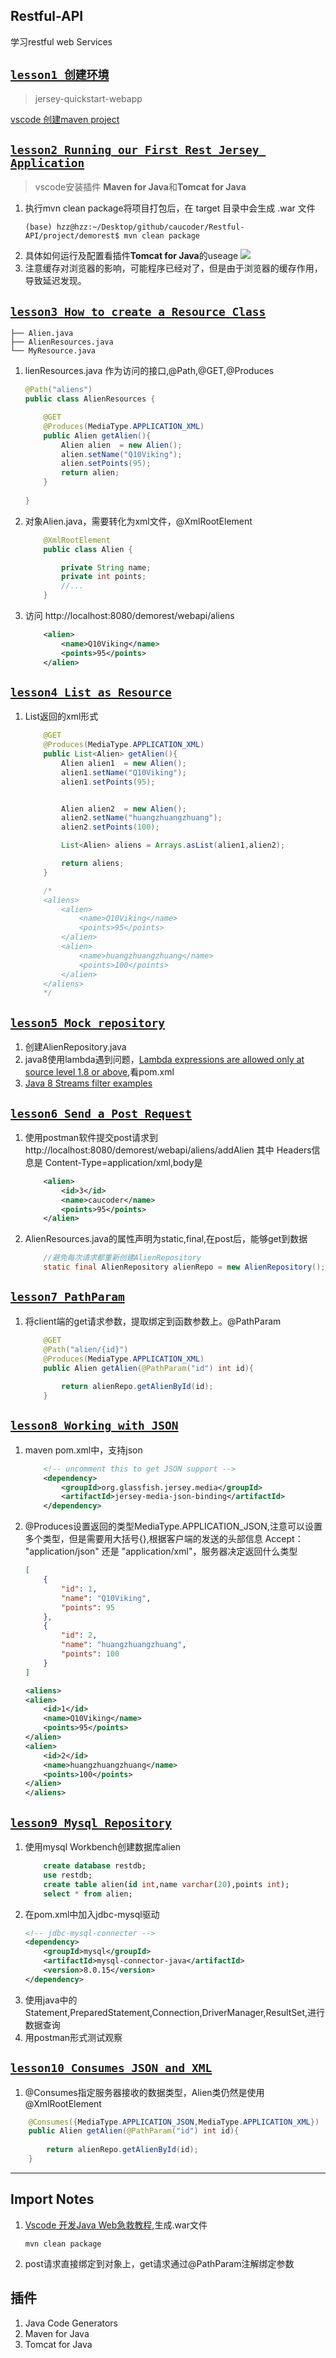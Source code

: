 ## Restful-API
学习restful web Services


## [`lesson1 创建环境`](https://github.com/caucoder/Restful-API/tree/lesson1)

> jersey-quickstart-webapp

[vscode 创建maven project](https://blog.usejournal.com/visual-studio-code-for-java-the-ultimate-guide-2019-8de7d2b59902)



## [`lesson2 Running our First Rest Jersey Application`](https://github.com/caucoder/Restful-API/tree/lesson2)

> vscode安装插件 **Maven for Java**和**Tomcat for Java**

1. 执行mvn clean package将项目打包后，在 target 目录中会生成 .war 文件
    ```
    (base) hzz@hzz:~/Desktop/github/caucoder/Restful-API/project/demorest$ mvn clean package
    ```
2. 具体如何运行及配置看插件**Tomcat for Java**的useage
    ![](https://raw.githubusercontent.com/adashen/vscode-tomcat/master/resources/Tomcat.gif)
3. 注意缓存对浏览器的影响，可能程序已经对了，但是由于浏览器的缓存作用，导致延迟发现。



## [`lesson3 How to create a Resource Class`](https://github.com/caucoder/Restful-API/tree/lesson3)

```
├── Alien.java     
├── AlienResources.java   
└── MyResource.java
```
1. lienResources.java 作为访问的接口,@Path,@GET,@Produces
    ```java
    @Path("aliens")
    public class AlienResources {

        @GET
        @Produces(MediaType.APPLICATION_XML)
        public Alien getAlien(){
            Alien alien  = new Alien();
            alien.setName("Q10Viking");
            alien.setPoints(95);
            return alien;
        }
        
    }
    ```
2. 对象Alien.java，需要转化为xml文件，@XmlRootElement
    ```java
        @XmlRootElement
        public class Alien {

            private String name;
            private int points;
            //...
        }
    ```
3. 访问 http://localhost:8080/demorest/webapi/aliens
    ```xml
        <alien>
            <name>Q10Viking</name>
            <points>95</points>
        </alien>
    ```




## [`lesson4 List as Resource`](https://github.com/caucoder/Restful-API/tree/lesson4)

1. List返回的xml形式
    ```java
        @GET
        @Produces(MediaType.APPLICATION_XML)
        public List<Alien> getAlien(){
            Alien alien1  = new Alien();
            alien1.setName("Q10Viking");
            alien1.setPoints(95);


            Alien alien2  = new Alien();
            alien2.setName("huangzhuangzhuang");
            alien2.setPoints(100);

            List<Alien> aliens = Arrays.asList(alien1,alien2);

            return aliens;
        }

        /*
        <aliens>
            <alien>
                <name>Q10Viking</name>
                <points>95</points>
            </alien>
            <alien>
                <name>huangzhuangzhuang</name>
                <points>100</points>
            </alien>
        </aliens>
        */
    ```




## [`lesson5 Mock repository`](https://github.com/caucoder/Restful-API/tree/lesson5)

1. 创建AlienRepository.java
2. java8使用lambda遇到问题，[Lambda expressions are allowed only at source level 1.8 or above](https://github.com/redhat-developer/vscode-java/issues/328),看pom.xml
3. [Java 8 Streams filter examples](https://www.mkyong.com/java8/java-8-streams-filter-examples/)


## [`lesson6 Send a Post Request`](https://github.com/caucoder/Restful-API/tree/lesson6)


1. 使用postman软件提交post请求到 http://localhost:8080/demorest/webapi/aliens/addAlien 其中 Headers信息是 Content-Type=application/xml,body是
    ```xml
        <alien>
            <id>3</id>
            <name>caucoder</name>
            <points>95</points>
        </alien>
    ```
2. AlienResources.java的属性声明为static,final,在post后，能够get到数据
    ```java
        //避免每次请求都重新创建AlienRepository
        static final AlienRepository alienRepo = new AlienRepository();
    ```

## [`lesson7 PathParam`](https://github.com/caucoder/Restful-API/tree/lesson7)

1. 将client端的get请求参数，提取绑定到函数参数上。@PathParam
    ```java
        @GET
        @Path("alien/{id}")
        @Produces(MediaType.APPLICATION_XML)
        public Alien getAlien(@PathParam("id") int id){
            
            return alienRepo.getAlienById(id);
        }
    ```


## [`lesson8 Working with JSON`](https://github.com/caucoder/Restful-API/tree/lesson8)

1. maven pom.xml中，支持json
    ```xml
        <!-- uncomment this to get JSON support -->
        <dependency>
            <groupId>org.glassfish.jersey.media</groupId>
            <artifactId>jersey-media-json-binding</artifactId>
        </dependency>
    ```
2. @Produces设置返回的类型MediaType.APPLICATION_JSON,注意可以设置多个类型，但是需要用大括号{},根据客户端的发送的头部信息 Accept： "application/json" 还是 "application/xml"，服务器决定返回什么类型
    ```json
    [
        {
            "id": 1,
            "name": "Q10Viking",
            "points": 95
        },
        {
            "id": 2,
            "name": "huangzhuangzhuang",
            "points": 100
        }
    ]
    ```
    ```xml
    <aliens>
    <alien>
        <id>1</id>
        <name>Q10Viking</name>
        <points>95</points>
    </alien>
    <alien>
        <id>2</id>
        <name>huangzhuangzhuang</name>
        <points>100</points>
    </alien>
    </aliens>
    ```

## [`lesson9 Mysql Repository`](https://github.com/caucoder/Restful-API/tree/lesson9)

1. 使用mysql Workbench创建数据库alien
    ```sql
        create database restdb;
        use restdb;
        create table alien(id int,name varchar(20),points int);
        select * from alien;
    ```
2. 在pom.xml中加入jdbc-mysql驱动
    ```xml
    <!-- jdbc-mysql-connecter -->
    <dependency>
        <groupId>mysql</groupId>
        <artifactId>mysql-connector-java</artifactId>
        <version>8.0.15</version>
    </dependency>
    ```
3. 使用java中的Statement,PreparedStatement,Connection,DriverManager,ResultSet,进行数据查询
4. 用postman形式测试观察



## [`lesson10 Consumes JSON and XML`](https://github.com/caucoder/Restful-API/tree/lesson10)


1. @Consumes指定服务器接收的数据类型，Alien类仍然是使用@XmlRootElement
```java
    @Consumes({MediaType.APPLICATION_JSON,MediaType.APPLICATION_XML})
    public Alien getAlien(@PathParam("id") int id){
        
        return alienRepo.getAlienById(id);
    }
```

-----------





## Import Notes

1. [Vscode 开发Java Web急救教程](https://www.cnblogs.com/fayin/p/10256619.html),生成.war文件
    ```
    mvn clean package
    ```
2. post请求直接绑定到对象上，get请求通过@PathParam注解绑定参数


## 插件

1. Java Code Generators
2. Maven for Java
3. Tomcat for Java